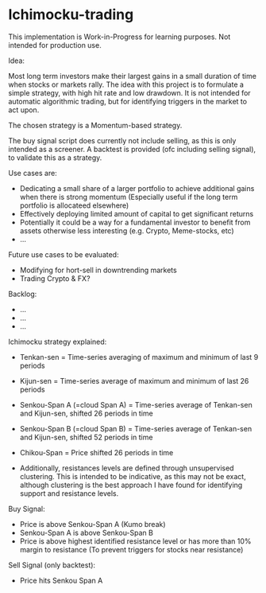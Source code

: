# Ichimocku-trading

This implementation is Work-in-Progress for learning purposes. Not intended for production use. 

Idea:


Most long term investors make their largest gains in a small duration of time when stocks or markets rally. The idea with this project is to formulate a simple strategy, with high hit rate and low drawdown. It is not intended for automatic algorithmic trading, but for identifying triggers in the market to act upon. 

The chosen strategy is a Momentum-based strategy. 

The buy signal script does currently not include selling, as this is only intended as a screener.
A backtest is provided (ofc including selling signal), to validate this as a strategy.

Use cases are:
- Dedicating a small share of a larger portfolio to achieve additional gains when there is strong momentum (Especially useful if the long term portfolio is allocateed elsewhere)
- Effectively deploying limited amount of capital to get significant returns
- Potentially it could be a way for a fundamental investor to benefit from assets otherwise less interesting (e.g. Crypto, Meme-stocks, etc)
- ...

Future use cases to be evaluated:
- Modifying for hort-sell in downtrending markets
- Trading Crypto & FX?

Backlog:
- ...
- ...
- ...


Ichimocku strategy explained:
- Tenkan-sen = Time-series averaging of maximum and minimum of last 9 periods
- Kijun-sen = Time-series average of maximum and minimum of last 26 periods
- Senkou-Span A (=cloud Span A) = Time-series average of Tenkan-sen and Kijun-sen, shifted 26 periods in time
- Senkou-Span B (=cloud Span B) = Time-series average of Tenkan-sen and Kijun-sen, shifted 52 periods in time
- Chikou-Span = Price shifted 26 periods in time

- Additionally, resistances levels are defined through unsupervised clustering. This is intended to be indicative, as this may not be exact, although clustering is the best approach I have found for identifying support and resistance levels.
  
Buy Signal:
- Price is above Senkou-Span A (Kumo break)
- Senkou-Span A is above Senkou-Span B   
- Price is above highest identified resistance level or has more than 10% margin to resistance   (To prevent triggers for stocks near resistance)

Sell Signal (only backtest):
- Price hits Senkou Span A
